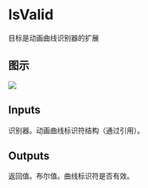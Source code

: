 # IsValid

目标是动画曲线识别器的扩展

## 图示

![]($-20221218-18332297.png)

## Inputs

识别器。动画曲线标识符结构（通过引用）。 

## Outputs

返回值。布尔值。曲线标识符是否有效。
